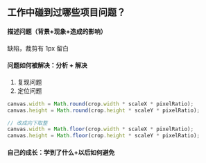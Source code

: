 ## 工作中碰到过哪些项目问题？

#### 描述问题（背景+现象+造成的影响）

缺陷，裁剪有 1px 留白

#### 问题如何被解决：分析 + 解决

1. 复现问题
2. 定位问题

```js
canvas.width = Math.round(crop.width * scaleX * pixelRatio);
canvas.height = Math.round(crop.height * scaleY * pixelRatio);

// 改成向下取整
canvas.width = Math.floor(crop.width * scaleX * pixelRatio);
canvas.height = Math.floor(crop.height * scaleY * pixelRatio);
```

#### 自己的成长：学到了什么+以后如何避免

